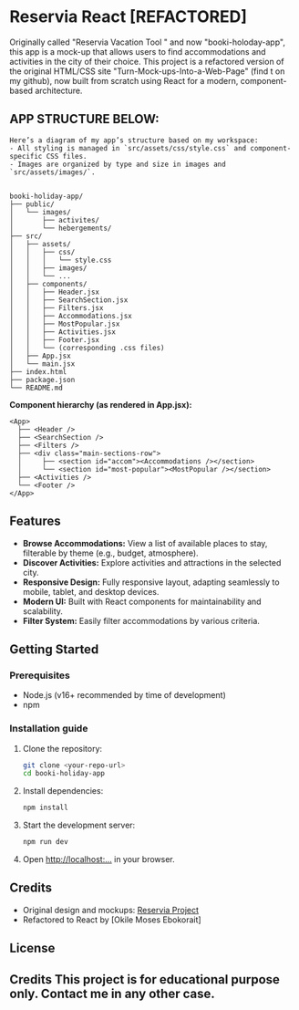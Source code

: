 # Reservia React [REFACTORED]
Originally called "Reservia Vacation Tool " and now "booki-holoday-app", this app is a mock-up that allows users to find accommodations and activities in the city of their choice.
This project is a refactored version of the original HTML/CSS site "Turn-Mock-ups-Into-a-Web-Page" (find t on my github), now built from scratch using React for a modern, component-based architecture.


## APP STRUCTURE BELOW: 
```
Here’s a diagram of my app’s structure based on my workspace:
- All styling is managed in `src/assets/css/style.css` and component-specific CSS files.
- Images are organized by type and size in images and `src/assets/images/`.


booki-holiday-app/
├── public/
│   └── images/
│       ├── activites/
│       └── hebergements/
├── src/
│   ├── assets/
│   │   ├── css/
│   │   │   └── style.css
│   │   ├── images/
│   │   └── ...
│   ├── components/
│   │   ├── Header.jsx
│   │   ├── SearchSection.jsx
│   │   ├── Filters.jsx
│   │   ├── Accommodations.jsx
│   │   ├── MostPopular.jsx
│   │   ├── Activities.jsx
│   │   ├── Footer.jsx
│   │   └── (corresponding .css files)
│   ├── App.jsx
│   └── main.jsx
├── index.html
├── package.json
└── README.md
```

**Component hierarchy (as rendered in App.jsx):**
```
<App>
  ├── <Header />
  ├── <SearchSection />
  ├── <Filters />
  ├── <div class="main-sections-row">
  │     ├── <section id="accom"><Accommodations /></section>
  │     └── <section id="most-popular"><MostPopular /></section>
  ├── <Activities />
  └── <Footer />
</App>
```




## Features
- **Browse Accommodations:** View a list of available places to stay, filterable by theme (e.g., budget, atmosphere).
- **Discover Activities:** Explore activities and attractions in the selected city.
- **Responsive Design:** Fully responsive layout, adapting seamlessly to mobile, tablet, and desktop devices.
- **Modern UI:** Built with React components for maintainability and scalability.
- **Filter System:** Easily filter accommodations by various criteria.

## Getting Started

### Prerequisites
- Node.js (v16+ recommended by time of development)
- npm

### Installation guide

1. Clone the repository:
   ```bash
   git clone <your-repo-url>
   cd booki-holiday-app
   ```
2. Install dependencies:
   ```bash
   npm install
   ```
3. Start the development server:
   ```bash
   npm run dev
   ```
4. Open [http://localhost:...](http://localhost:....) in your browser.

## Credits
- Original design and mockups: [Reservia Project](https://ebosterix.github.io/Project-2-Turn-Mock-ups-Into-a-Web-Page)
- Refactored to React by [Okile Moses Ebokorait]

## License

## Credits This project is for educational purpose only. Contact me in any other case.
